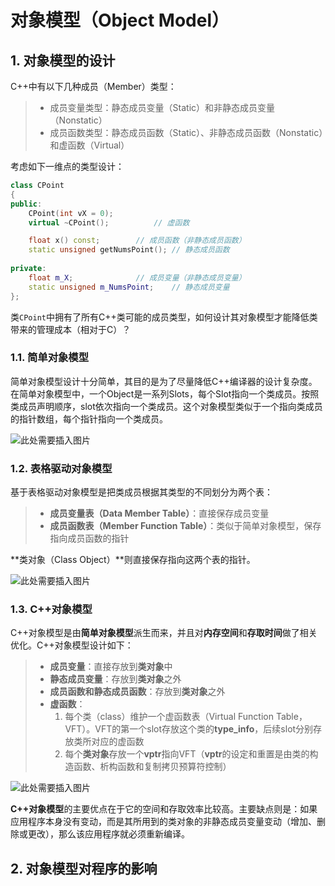 # 对象模型（Object Model）
## 1. 对象模型的设计
C++中有以下几种成员（Member）类型：
> * 成员变量类型：静态成员变量（Static）和非静态成员变量（Nonstatic）
> * 成员函数类型：静态成员函数（Static）、非静态成员函数（Nonstatic）和虚函数（Virtual）

考虑如下一维点的类型设计：
```C++
class CPoint
{
public:
	CPoint(int vX = 0);
	virtual ~CPoint();  		// 虚函数

	float x() const;  		// 成员函数（非静态成员函数）
	static unsigned getNumsPoint(); // 静态成员函数
	
private:
	float m_X;  			// 成员变量（非静态成员变量）
	static unsigned m_NumsPoint;  	// 静态成员变量
};
```
类`CPoint`中拥有了所有C++类可能的成员类型，如何设计其对象模型才能降低类带来的管理成本（相对于C）？

### 1.1. 简单对象模型
简单对象模型设计十分简单，其目的是为了尽量降低C++编译器的设计复杂度。在简单对象模型中，一个Object是一系列Slots，每个Slot指向一个类成员。按照类成员声明顺序，slot依次指向一个类成员。这个对象模型类似于一个指向类成员的指针数组，每个指针指向一个类成员。

![此处需要插入图片](http://xx.com)

### 1.2. 表格驱动对象模型
基于表格驱动对象模型是把类成员根据其类型的不同划分为两个表：
> * **成员变量表（Data Member Table）**：直接保存成员变量
> * **成员函数表（Member Function Table）**：类似于简单对象模型，保存指向成员函数的指针

**类对象（Class Object）**则直接保存指向这两个表的指针。

![此处需要插入图片](http://xx.com)

### 1.3. C++对象模型
C++对象模型是由**简单对象模型**派生而来，并且对**内存空间**和**存取时间**做了相关优化。C++对象模型设计如下：
> * **成员变量**：直接存放到**类对象**中
> * **静态成员变量**：存放到**类对象**之外
> * **成员函数和静态成员函数**：存放到**类对象**之外
> * **虚函数**：
> 	1. 每个类（class）维护一个虚函数表（Virtual Function Table，VFT）。VFT的第一个slot存放这个类的**type_info**，后续slot分别存放类所对应的虚函数
> 	2. 每个**类对象**存放一个**vptr**指向VFT（**vptr**的设定和重置是由类的构造函数、析构函数和复制拷贝预算符控制）

![此处需要插入图片](http://xx.com)

**C++对象模型**的主要优点在于它的空间和存取效率比较高。主要缺点则是：如果应用程序本身没有变动，而是其所用到的类对象的非静态成员变量变动（增加、删除或更改），那么该应用程序就必须重新编译。

## 2. 对象模型对程序的影响


